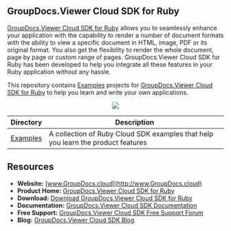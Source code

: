 ## GroupDocs.Viewer Cloud SDK for Ruby

[GroupDocs.Viewer Cloud SDK for Ruby](https://products.groupdocs.cloud/Viewer/ruby) allows you to seamlessly enhance your application with the capability to render a number of document formats with the ability to view a specific document in HTML, image, PDF or its original format. You also get the flexibility to render the whole document, page by page or custom range of pages. GroupDocs.Viewer Cloud SDK for Ruby has been developed to help you integrate all these features in your Ruby application without any hassle.

This repository contains [Examples](Examples) projects for [GroupDocs.Viewer Cloud SDK for Ruby](https://products.groupdocs.cloud/Viewer/ruby) to help you learn and write your own applications.

<p align="center">

  <a title="Download complete GroupDocs.Viewer Cloud SDK Examples for Ruby source code" href="https://github.com/groupdocs-viewer-cloud/groupdocs-viewer-cloud-ruby-samples/archive/master.zip">
	<img src="https://raw.github.com/AsposeExamples/java-examples-dashboard/master/images/downloadZip-Button-Large.png" />
  </a>
</p>

Directory | Description
--------- | -----------
[Examples](Examples)  | A collection of Ruby Cloud SDK examples that help you learn the product features

## Resources

+ **Website:** [www.GroupDocs.cloud](http://www.GroupDocs.cloud)
+ **Product Home:** [GroupDocs.Viewer Cloud SDK for Ruby](https://products.groupdocs.cloud/Viewer/Ruby)
+ **Download:** [Download GroupDocs.Viewer Cloud SDK for Ruby](https://www.nuget.org/packages/GroupDocs.Viewer-Cloud/)
+ **Documentation:** [GroupDocs.Viewer Cloud SDK Documentation](https://docs.groupdocs.cloud/display/Viewercloud/Home)
+ **Free Support:** [GroupDocs.Viewer Cloud SDK Free Support Forum](https://forum.groupdocs.cloud/c/Viewer)
+ **Blog:** [GroupDocs.Viewer Cloud SDK Blog](https://blog.groupdocs.cloud/category/Viewer/)
